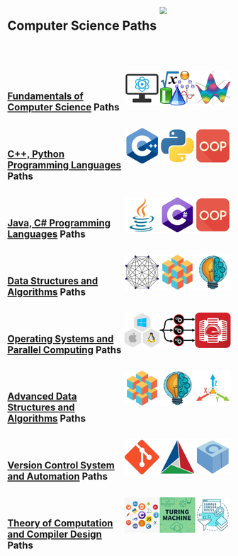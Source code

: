 <a href="https://educative.io/"><img align="right" width="160" src="/logos/educative.png"></img></a>

# Computer Science Paths

<br><br>

<br>
<a href="/educative-paths/computer-science/fundamentals-of-computer-science.md"><img align="right" width="80" src="https://github.com/cs-MohamedAyman/cs-MohamedAyman/blob/master/logos/probability-statistics.png"></img></a>
<a href="/educative-paths/computer-science/fundamentals-of-computer-science.md"><img align="right" width="80" src="https://github.com/cs-MohamedAyman/cs-MohamedAyman/blob/master/logos/mathematics.png"></img></a>
<a href="/educative-paths/computer-science/fundamentals-of-computer-science.md"><img align="right" width="80" src="https://github.com/cs-MohamedAyman/cs-MohamedAyman/blob/master/logos/fundamentals-of-computer-science.png"></img></a>
<br>

## [Fundamentals of Computer Science](/educative-paths/computer-science/fundamentals-of-computer-science.md) Paths

<br>
<a href="/educative-paths/computer-science/cpp-python-programming-languages.md"><img align="right" width="80" src="https://github.com/cs-MohamedAyman/cs-MohamedAyman/blob/master/logos/object-oriented-programming.png"></img></a>
<a href="/educative-paths/computer-science/cpp-python-programming-languages.md"><img align="right" width="80" src="https://github.com/cs-MohamedAyman/cs-MohamedAyman/blob/master/logos/python.png"></img></a>
<a href="/educative-paths/computer-science/cpp-python-programming-languages.md"><img align="right" width="80" src="https://github.com/cs-MohamedAyman/cs-MohamedAyman/blob/master/logos/cpp.png"></img></a>
<br>

## [C++, Python Programming Languages](/educative-paths/computer-science/cpp-python-programming-languages.md) Paths

<br>
<a href="/educative-paths/computer-science/java-csharp-programming-languages.md"><img align="right" width="80" src="https://github.com/cs-MohamedAyman/cs-MohamedAyman/blob/master/logos/object-oriented-programming.png"></img></a>
<a href="/educative-paths/computer-science/java-csharp-programming-languages.md"><img align="right" width="80" src="https://github.com/cs-MohamedAyman/cs-MohamedAyman/blob/master/logos/csharp.png"></img></a>
<a href="/educative-paths/computer-science/java-csharp-programming-languages.md"><img align="right" width="80" src="https://github.com/cs-MohamedAyman/cs-MohamedAyman/blob/master/logos/java.png"></img></a>
<br>

## [Java, C# Programming Languages](/educative-paths/computer-science/java-csharp-programming-languages.md) Paths

<br>
<a href="/educative-paths/computer-science/data-structures-and-algorithms.md"><img align="right" width="80" src="https://github.com/cs-MohamedAyman/cs-MohamedAyman/blob/master/logos/algorithms-analysis.png"></img></a>
<a href="/educative-paths/computer-science/data-structures-and-algorithms.md"><img align="right" width="80" src="https://github.com/cs-MohamedAyman/cs-MohamedAyman/blob/master/logos/data-structures.png"></img></a>
<a href="/educative-paths/computer-science/data-structures-and-algorithms.md"><img align="right" width="80" src="https://github.com/cs-MohamedAyman/cs-MohamedAyman/blob/master/logos/discrete-mathematics.png"></img></a>
<br>

## [Data Structures and Algorithms](/educative-paths/computer-science/data-structures-and-algorithms.md) Paths

<br>
<a href="/educative-paths/computer-science/operating-systems-and-parallel-computing.md"><img align="right" width="80" src="https://github.com/cs-MohamedAyman/cs-MohamedAyman/blob/master/logos/high-performance-computing.png"></img></a>
<a href="/educative-paths/computer-science/operating-systems-and-parallel-computing.md"><img align="right" width="80" src="https://github.com/cs-MohamedAyman/cs-MohamedAyman/blob/master/logos/parallel-computing.png"></img></a>
<a href="/educative-paths/computer-science/operating-systems-and-parallel-computing.md"><img align="right" width="80" src="https://github.com/cs-MohamedAyman/cs-MohamedAyman/blob/master/logos/operating-systems.png"></img></a>
<br>

## [Operating Systems and Parallel Computing](/educative-paths/computer-science/operating-systems-and-parallel-computing.md) Paths

<br>
<a href="/educative-paths/computer-science/advanced-data-structures-and-algorithms.md"><img align="right" width="80" src="https://github.com/cs-MohamedAyman/cs-MohamedAyman/blob/master/logos/computer-graphics.png"></img></a>
<a href="/educative-paths/computer-science/advanced-data-structures-and-algorithms.md"><img align="right" width="80" src="https://github.com/cs-MohamedAyman/cs-MohamedAyman/blob/master/logos/algorithms-analysis.png"></img></a>
<a href="/educative-paths/computer-science/advanced-data-structures-and-algorithms.md"><img align="right" width="80" src="https://github.com/cs-MohamedAyman/cs-MohamedAyman/blob/master/logos/data-structures.png"></img></a>
<br>

## [Advanced Data Structures and Algorithms](/educative-paths/computer-science/advanced-data-structures-and-algorithms.md) Paths

<br>
<a href="/educative-paths/computer-science/version-control-system-and-automation.md"><img align="right" width="80" src="https://github.com/cs-MohamedAyman/cs-MohamedAyman/blob/master/logos/conan.png"></img></a>
<a href="/educative-paths/computer-science/version-control-system-and-automation.md"><img align="right" width="80" src="https://github.com/cs-MohamedAyman/cs-MohamedAyman/blob/master/logos/cmake.png"></img></a>
<a href="/educative-paths/computer-science/version-control-system-and-automation.md"><img align="right" width="80" src="https://github.com/cs-MohamedAyman/cs-MohamedAyman/blob/master/logos/git.png"></img></a>
<br>

## [Version Control System and Automation](/educative-paths/computer-science/version-control-system-and-automation.md) Paths

<br>
<a href="/educative-paths/computer-science/theory-of-computation-and-compiler-design.md"><img align="right" width="80" src="https://github.com/cs-MohamedAyman/cs-MohamedAyman/blob/master/logos/compiler-design.png"></img></a>
<a href="/educative-paths/computer-science/theory-of-computation-and-compiler-design.md"><img align="right" width="80" src="https://github.com/cs-MohamedAyman/cs-MohamedAyman/blob/master/logos/theory-of-computation.png"></img></a>
<a href="/educative-paths/computer-science/theory-of-computation-and-compiler-design.md"><img align="right" width="80" src="https://github.com/cs-MohamedAyman/cs-MohamedAyman/blob/master/logos/programming-languages-concepts.png"></img></a>
<br>

## [Theory of Computation and Compiler Design](/educative-paths/computer-science/theory-of-computation-and-compiler-design.md) Paths
